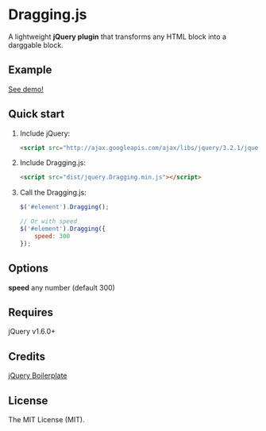 # Dragging.js

A lightweight **jQuery plugin** that transforms any HTML block into a darggable block.

## Example

[See demo!](https://vldvel.github.io/Dragging.js/demo/index.html)

## Quick start

1. Include jQuery:

	```html
	<script src="http://ajax.googleapis.com/ajax/libs/jquery/3.2.1/jquery.min.js"></script>
	```

2. Include Dragging.js:

	```html
	<script src="dist/jquery.Dragging.min.js"></script>
	```

3. Call the Dragging.js:

	```javascript
	$('#element').Dragging();

	// Or with speed
	$('#element').Dragging({
		speed: 300
	});
	```

## Options

**speed** any number (default 300)

## Requires

jQuery v1.6.0+

## Credits

[jQuery Boilerplate](https://jqueryboilerplate.com/)

## License

The MIT License (MIT).
